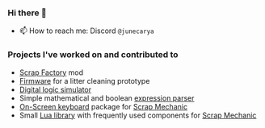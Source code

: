 ### Hi there 👋
- 📫 How to reach me: Discord `@junecarya`

### Projects I've worked on and contributed to
- [Scrap Factory](https://github.com/Mel-On-E/Scrap-Factory) mod
- [Firmware](https://github.com/PREN-HS22/device-control) for a litter cleaning prototype
- [Digital logic simulator](https://github.com/SillyApproach/DigitalLogicSim)
- Simple mathematical and boolean [expression parser](https://github.com/SillyApproach/expression-parser)
- [On-Screen keyboard](https://github.com/SillyApproach/Sm-Keyboard) package for [Scrap Mechanic](https://www.scrapmechanic.com/)
- Small [Lua library](https://github.com/SillyApproach/sm-corelib) with frequently used components for [Scrap Mechanic](https://www.scrapmechanic.com/)
